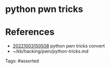# python pwn tricks

# References
- [20221003150508](/zet/20221003150508/) python pwn tricks convert
- ~/kb/hacking/pwn/python-tricks.md

Tags:
    #assorted

